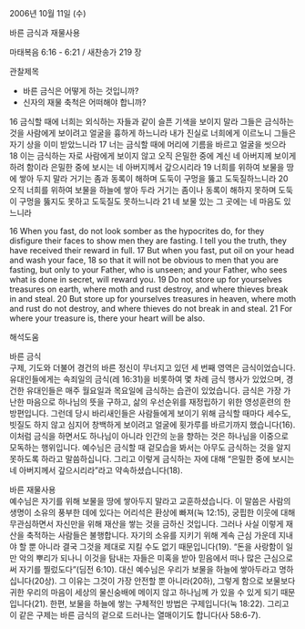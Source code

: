 2006년 10월 11일 (수)

바른 금식과 재물사용



마태복음 6:16 - 6:21 / 새찬송가 219 장


관찰제목
- 바른 금식은 어떻게 하는 것입니까?
- 신자의 재물 축척은 어떠해야 합니까?

16 금식할 때에 너희는 외식하는 자들과 같이 슬픈 기색을 보이지 말라 그들은 금식하는 것을 사람에게 보이려고 얼굴을 흉하게 하느니라 내가 진실로 너희에게 이르노니 그들은 자기 상을 이미 받았느니라 17 너는 금식할 때에 머리에 기름을 바르고 얼굴을 씻으라 18 이는 금식하는 자로 사람에게 보이지 않고 오직 은밀한 중에 계신 네 아버지께 보이게 하려 함이라 은밀한 중에 보시는 네 아버지께서 갚으시리라 19 너희를 위하여 보물을 땅에 쌓아 두지 말라 거기는 좀과 동록이 해하며 도둑이 구멍을 뚫고 도둑질하느니라 20 오직 너희를 위하여 보물을 하늘에 쌓아 두라 거기는 좀이나 동록이 해하지 못하며 도둑이 구멍을 뚫지도 못하고 도둑질도 못하느니라 21 네 보물 있는 그 곳에는 네 마음도 있느니라 

16  When you fast, do not look somber as the hypocrites do, for they disfigure their faces to show men they are fasting. I tell you the truth, they have received their reward in full. 17  But when you fast, put oil on your head and wash your face, 18  so that it will not be obvious to men that you are fasting, but only to your Father, who is unseen; and your Father, who sees what is done in secret, will reward you. 19  Do not store up for yourselves treasures on earth, where moth and rust destroy, and where thieves break in and steal. 20  But store up for yourselves treasures in heaven, where moth and rust do not destroy, and where thieves do not break in and steal. 21  For where your treasure is, there your heart will be also.

해석도움





바른 금식  
구제, 기도와 더불어 경건의 바른 정신이 무너지고 있던 세 번째 영역은 금식이었습니다. 유대인들에게는 속죄일의 금식(레 16:31)을 비롯하여 몇 차례 금식 행사가 있었으며, 경건한 유대인들은 매주 월요일과 목요일에 금식하는 습관이 있었습니다. 금식은 가장 가난한 마음으로 하나님의 뜻을 구하고, 삶의 우선순위를 재정립하기 위한 영성훈련의 한 방편입니다. 그런데 당시 바리새인들은 사람들에게 보이기 위해 금식할 때마다 세수도, 빗질도 하지 않고 심지어 창백하게 보이려고 얼굴에 횟가루를 바르기까지 했습니다(16). 이처럼 금식을 하면서도 하나님이 아니라 인간의 눈을 향하는 것은 하나님을 이중으로 모독하는 행위입니다. 예수님은 금식할 때 겉모습을 봐서는 아무도 금식하는 것을 알지 못하도록 하라고 말씀하십니다. 그리고 이렇게 금식하는 자에 대해 “은밀한 중에 보시는 네 아버지께서 갚으시리라”라고 약속하셨습니다(18).  

바른 재물사용  
예수님은 자기를 위해 보물을 땅에 쌓아두지 말라고 교훈하셨습니다. 이 말씀은 사람의 생명이 소유의 풍부한 데에 있다는 어리석은 환상에 빠져(눅 12:15), 궁핍한 이웃에 대해 무관심하면서 자신만을 위해 재산을 쌓는 것을 금하신 것입니다. 그러나 사실 이렇게 재산을 축적하는 사람들은 불행합니다. 자기의 소유를 지키기 위해 계속 근심 가운데 지내야 할 뿐 아니라 결국 그것을 제대로 지킬 수도 없기 때문입니다(19). “돈을 사랑함이 일만 악의 뿌리가 되나니 이것을 탐내는 자들은 미혹을 받아 믿음에서 떠나 많은 근심으로써 자기를 찔렀도다”(딤전 6:10). 대신 예수님은 우리가 보물을 하늘에 쌓아두라고 명하십니다(20상). 그 이유는 그것이 가장 안전할 뿐 아니라(20하), 그렇게 함으로 보물보다 귀한 우리의 마음이 세상의 물신숭배에 메이지 않고 하나님께 가 있을 수 있게 되기 때문입니다(21). 한편, 보물을 하늘에 쌓는 구체적인 방법은 구제입니다(눅 18:22). 그리고 이 같은 구제는 바른 금식의 겉으로 드러나는 열매이기도 합니다(사 58:6-7).